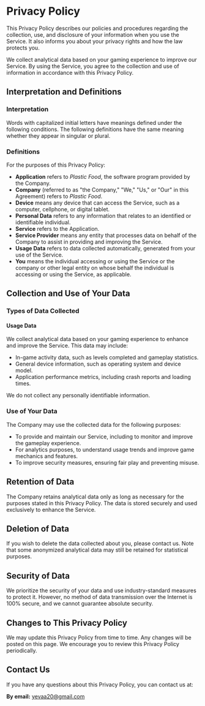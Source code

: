 # Privacy Policy

This Privacy Policy describes our policies and procedures regarding the collection, use, and disclosure of your information when you use the Service. It also informs you about your privacy rights and how the law protects you.

We collect analytical data based on your gaming experience to improve our Service. By using the Service, you agree to the collection and use of information in accordance with this Privacy Policy.

## Interpretation and Definitions

### Interpretation
Words with capitalized initial letters have meanings defined under the following conditions. The following definitions have the same meaning whether they appear in singular or plural.

### Definitions
For the purposes of this Privacy Policy:

- **Application** refers to *Plastic Food*, the software program provided by the Company.
- **Company** (referred to as "the Company," "We," "Us," or "Our" in this Agreement) refers to *Plastic Food*.
- **Device** means any device that can access the Service, such as a computer, cellphone, or digital tablet.
- **Personal Data** refers to any information that relates to an identified or identifiable individual.
- **Service** refers to the Application.
- **Service Provider** means any entity that processes data on behalf of the Company to assist in providing and improving the Service.
- **Usage Data** refers to data collected automatically, generated from your use of the Service.
- **You** means the individual accessing or using the Service or the company or other legal entity on whose behalf the individual is accessing or using the Service, as applicable.

## Collection and Use of Your Data

### Types of Data Collected
#### Usage Data
We collect analytical data based on your gaming experience to enhance and improve the Service. This data may include:

- In-game activity data, such as levels completed and gameplay statistics.
- General device information, such as operating system and device model.
- Application performance metrics, including crash reports and loading times.

We do not collect any personally identifiable information.

### Use of Your Data
The Company may use the collected data for the following purposes:

- To provide and maintain our Service, including to monitor and improve the gameplay experience.
- For analytics purposes, to understand usage trends and improve game mechanics and features.
- To improve security measures, ensuring fair play and preventing misuse.

## Retention of Data
The Company retains analytical data only as long as necessary for the purposes stated in this Privacy Policy. The data is stored securely and used exclusively to enhance the Service.

## Deletion of Data
If you wish to delete the data collected about you, please contact us. Note that some anonymized analytical data may still be retained for statistical purposes.

## Security of Data
We prioritize the security of your data and use industry-standard measures to protect it. However, no method of data transmission over the Internet is 100% secure, and we cannot guarantee absolute security.

## Changes to This Privacy Policy
We may update this Privacy Policy from time to time. Any changes will be posted on this page. We encourage you to review this Privacy Policy periodically.

## Contact Us
If you have any questions about this Privacy Policy, you can contact us at:

**By email:** [yevaa20@gmail.com](mailto:yevaa20@gmail.com)

